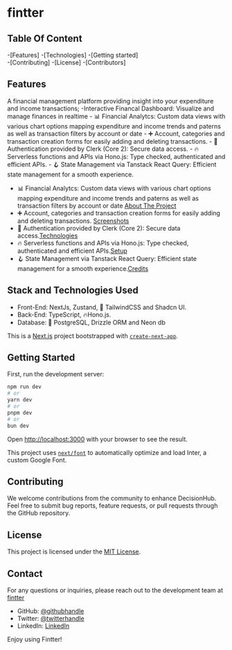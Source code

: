 # fintter

## Table Of Content

   -[Features]
   -[Technologies]
   -[Getting started]   
   -[Contributing]
   -[License]
   -[Contributors]


 ## Features


 A financial management platform providing insight into your expenditure and income transactions;
    -Interactive Financal Dashboard: Visualize and manage finances in realtime
    -  📊 Financial Analytcs: Custom data views with various chart options mapping expenditure and income trends and paterns as well as transaction filters by account or date
    - ➕ Account, categories and transaction creation forms for easily adding and deleting transactions.
    - 🔐 Authentication provided by Clerk (Core 2): Secure data access.
    - 🔥 Serverless functions and APIs via Hono.js: Type checked, authenticated and efficient APIs. 
    - 🪝 State Management via Tanstack React Query: Efficient state management for a smooth experience.

- 📊 Financial Analytcs: Custom data views with various chart options mapping expenditure and income trends and paterns as well as transaction filters by account or date [About The Project](#about-the-app)
- ➕ Account, categories and transaction creation forms for easily adding and deleting transactions. [Screenshots](#screenshots)
- 🔐 Authentication provided by Clerk (Core 2): Secure data access.[Technologies](#technologies)
- 🔥 Serverless functions and APIs via Hono.js: Type checked, authenticated and efficient APIs.[Setup](#setup)
- 🪝 State Management via Tanstack React Query: Efficient state management for a smooth experience.[Credits](#credits)


 ## Stack and Technologies Used
   - Front-End: NextJs, Zustand, 🎨 TailwindCSS and Shadcn UI.
   - Back-End: TypeScript, 🔥Hono.js. 
   - Database: 💾 PostgreSQL, Drizzle ORM and Neon db

This is a [Next.js](https://nextjs.org/) project bootstrapped with [`create-next-app`](https://github.com/vercel/next.js/tree/canary/packages/create-next-app).

## Getting Started

First, run the development server:

```bash
npm run dev
# or
yarn dev
# or
pnpm dev
# or
bun dev
```

Open [http://localhost:3000](http://localhost:3000) with your browser to see the result.

This project uses [`next/font`](https://nextjs.org/docs/basic-features/font-optimization) to automatically optimize and load Inter, a custom Google Font.

## Contributing

We welcome contributions from the community to enhance DecisionHub. Feel free to submit bug reports, feature requests, or pull requests through the GitHub repository.

## License

This project is licensed under the [MIT License](https://opensource.org/licenses/MIT).


## Contact

For any questions or inquiries, please reach out to the development team at [fintter](mailto:joshraphael424@gmail.com)
  
   - GitHub: [@githubhandle](https://github.com/RafasGit)
   - Twitter: [@twitterhandle](https://x.com/rafa_codes22)
   - LinkedIn: [LinkedIn](https://www.linkedin.com/in/joshua-ng-ang-a-13158120a)
 
 Enjoy using Fintter!

